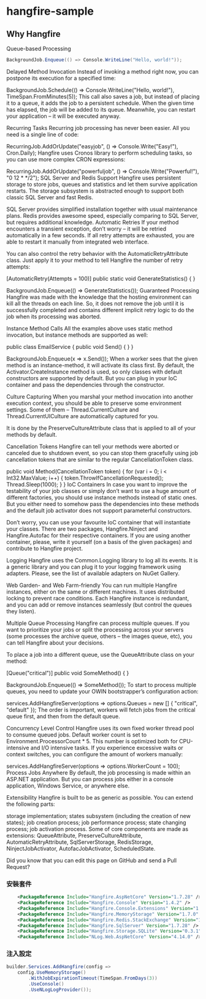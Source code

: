 # hangfire-sample

## Why Hangfire

Queue-based Processing
```c#
BackgroundJob.Enqueue(() => Console.WriteLine("Hello, world!"));
```

Delayed Method Invocation
Instead of invoking a method right now, you can postpone its execution for a specified time:

BackgroundJob.Schedule(() => Console.WriteLine("Hello, world!"), TimeSpan.FromMinutes(5));
This call also saves a job, but instead of placing it to a queue, it adds the job to a persistent schedule. When the given time has elapsed, the job will be added to its queue. Meanwhile, you can restart your application – it will be executed anyway.

Recurring Tasks
Recurring job processing has never been easier. All you need is a single line of code:

RecurringJob.AddOrUpdate("easyjob", () => Console.Write("Easy!"), Cron.Daily);
Hangfire uses Cronos library to perform scheduling tasks, so you can use more complex CRON expressions:

RecurringJob.AddOrUpdate("powerfuljob", () => Console.Write("Powerful!"), "0 12 * */2");
SQL Server and Redis Support
Hangfire uses persistent storage to store jobs, queues and statistics and let them survive application restarts. The storage subsystem is abstracted enough to support both classic SQL Server and fast Redis.

SQL Server provides simplified installation together with usual maintenance plans.
Redis provides awesome speed, especially comparing to SQL Server, but requires additional knowledge.
Automatic Retries
If your method encounters a transient exception, don’t worry – it will be retried automatically in a few seconds. If all retry attempts are exhausted, you are able to restart it manually from integrated web interface.

You can also control the retry behavior with the AutomaticRetryAttribute class. Just apply it to your method to tell Hangfire the number of retry attempts:

[AutomaticRetry(Attempts = 100)]
public static void GenerateStatistics() { }

BackgroundJob.Enqueue(() => GenerateStatistics());
Guaranteed Processing
Hangfire was made with the knowledge that the hosting environment can kill all the threads on each line. So, it does not remove the job until it is successfully completed and contains different implicit retry logic to do the job when its processing was aborted.

Instance Method Calls
All the examples above uses static method invocation, but instance methods are supported as well:

public class EmailService
{
    public void Send() { }
}

BackgroundJob.Enqueue<EmailService>(x => x.Send());
When a worker sees that the given method is an instance-method, it will activate its class first. By default, the Activator.CreateInstance method is used, so only classes with default constructors are supported by default. But you can plug in your IoC container and pass the dependencies through the constructor.

Culture Capturing
When you marshal your method invocation into another execution context, you should be able to preserve some environment settings. Some of them – Thread.CurrentCulture and Thread.CurrentUICulture are automatically captured for you.

It is done by the PreserveCultureAttribute class that is applied to all of your methods by default.

Cancellation Tokens
Hangfire can tell your methods were aborted or canceled due to shutdown event, so you can stop them gracefully using job cancellation tokens that are similar to the regular CancellationToken class.

public void Method(CancellationToken token)
{
    for (var i = 0; i < Int32.MaxValue; i++)
    {
        token.ThrowIfCancellationRequested();
        Thread.Sleep(1000);
    }
}
IoC Containers
In case you want to improve the testability of your job classes or simply don’t want to use a huge amount of different factories, you should use instance methods instead of static ones. But you either need to somehow pass the dependencies into these methods and the default job activator does not support parameterful constructors.

Don’t worry, you can use your favourite IoC container that will instantiate your classes. There are two packages, Hangfire.Ninject and Hangfire.Autofac for their respective containers. If you are using another container, please, write it yourself (on a basis of the given packages) and contribute to Hangfire project.

Logging
Hangfire uses the Common.Logging library to log all its events. It is a generic library and you can plug it to your logging framework using adapters. Please, see the list of available adapters on NuGet Gallery.

Web Garden- and Web Farm-friendly
You can run multiple Hangfire instances, either on the same or different machines. It uses distributed locking to prevent race conditions. Each Hangfire instance is redundant, and you can add or remove instances seamlessly (but control the queues they listen).

Multiple Queue Processing
Hangfire can process multiple queues. If you want to prioritize your jobs or split the processing across your servers (some processes the archive queue, others – the images queue, etc), you can tell Hangfire about your decisions.

To place a job into a different queue, use the QueueAttribute class on your method:

[Queue("critical")]
public void SomeMethod() { }

BackgroundJob.Enqueue(() => SomeMethod());
To start to process multiple queues, you need to update your OWIN bootstrapper’s configuration action:

services.AddHangfireServer(options => options.Queues = new [] { "critical", "default" });
The order is important, workers will fetch jobs from the critical queue first, and then from the default queue.

Concurrency Level Control
Hangfire uses its own fixed worker thread pool to consume queued jobs. Default worker count is set to Environment.ProcessorCount * 5. This number is optimized both for CPU-intensive and I/O intensive tasks. If you experience excessive waits or context switches, you can configure the amount of workers manually:

services.AddHangfireServer(options => options.WorkerCount = 100);
Process Jobs Anywhere
By default, the job processing is made within an ASP.NET application. But you can process jobs either in a console application, Windows Service, or anywhere else.

Extensibility
Hangfire is built to be as generic as possible. You can extend the following parts:

storage implementation;
states subsystem (including the creation of new states);
job creation process;
job performance process;
state changing process;
job activation process.
Some of core components are made as extensions: QueueAttribute, PreserveCultureAttribute, AutomaticRetryAttribute, SqlServerStorage, RedisStorage, NinjectJobActivator, AutofacJobActivator, ScheduledState.

Did you know that you can edit this page on GitHub and send a Pull Request?

### 安裝套件

```xml
    <PackageReference Include="Hangfire.AspNetCore" Version="1.7.28" />
    <PackageReference Include="Hangfire.Console" Version="1.4.2" />
    <PackageReference Include="Hangfire.Console.Extensions" Version="1.0.5" />
    <PackageReference Include="Hangfire.MemoryStorage" Version="1.7.0" />
    <PackageReference Include="Hangfire.Redis.StackExchange" Version="1.8.5" />
    <PackageReference Include="Hangfire.SqlServer" Version="1.7.28" />
    <PackageReference Include="Hangfire.Storage.SQLite" Version="0.3.1" />
    <PackageReference Include="NLog.Web.AspNetCore" Version="4.14.0" />
```    

### 注入設定

```csharp
builder.Services.AddHangfire(config =>
    config.UseMemoryStorage()
        .WithJobExpirationTimeout(TimeSpan.FromDays(3))
        .UseConsole()
        .UseNLogLogProvider());
```
